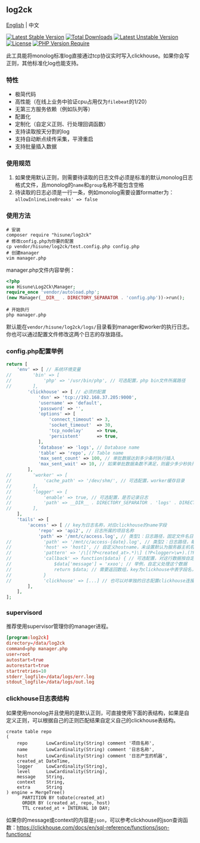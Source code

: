 ## log2ck
[English](./readme.md) | 中文

[![Latest Stable Version](http://poser.pugx.org/hisune/log2ck/v)](https://packagist.org/packages/hisune/log2ck) [![Total Downloads](http://poser.pugx.org/hisune/log2ck/downloads)](https://packagist.org/packages/hisune/log2ck) [![Latest Unstable Version](http://poser.pugx.org/hisune/log2ck/v/unstable)](https://packagist.org/packages/hisune/log2ck) [![License](http://poser.pugx.org/hisune/log2ck/license)](https://packagist.org/packages/hisune/log2ck) [![PHP Version Require](http://poser.pugx.org/hisune/log2ck/require/php)](https://packagist.org/packages/hisune/log2ck)

此工具能将monolog标准log直接通过tcp协议实时写入clickhouse。如果你会写正则，其他标准化log也能支持。

### 特性
- 极简代码
- 高性能（在线上业务中验证cpu占用仅为`filebeat`的1/20）
- 无第三方服务依赖（例如队列等）
- 配置化
- 定制化（自定义正则、行处理回调函数）
- 支持读取按天分割的log
- 支持自动断点续传采集，平滑重启
- 支持批量插入数据

### 使用规范
1. 如果使用默认正则，则需要待读取的日志文件必须是标准的默认monolog日志格式文件，且monolog的`name`和`group`名称不能包含空格
2. 待读取的日志必须是一行一条，例如monolog需要设置formatter为：`allowInlineLineBreaks' => false`

### 使用方法
```shell
# 安装
composer require "hisune/log2ck"
# 修改config.php为你要的配置
cp vendor/hisune/log2ck/test.config.php config.php
# 创建manager
vim manager.php
```
manager.php文件内容举例：
```php
<?php
use Hisune\Log2Ck\Manager;
require_once 'vendor/autoload.php';
(new Manager(__DIR__ . DIRECTORY_SEPARATOR . 'config.php'))->run();
```
```shell
# 开始执行
php manager.php
```
默认能在`vendor/hisune/log2ck/logs/`目录看到manager和worker的执行日志。你也可以通过配置文件修改这两个日志的存放路径。

### config.php配置举例
```php
return [
    'env' => [ // 系统环境变量
//        'bin' => [
//            'php' => '/usr/bin/php', // 可选配置，php bin文件所属路径
//        ],
        'clickhouse' => [ // 必须的配置
            'dsn' => 'tcp://192.168.37.205:9000',
            'username' => 'default',
            'password' => '',
            'options' => [
                'connect_timeout' => 3,
                'socket_timeout'  => 30,
                'tcp_nodelay'     => true,
                'persistent'      => true,
            ],
            'database' => 'logs', // Database name
            'table' => 'repo', // Table name
            'max_sent_count' => 100, // 单批数据达到多少条时执行插入
            'max_sent_wait' => 10, // 如果单批数据条数不满足，则最少多少秒执行一次插入
        ],
//        'worker' => [
//            'cache_path' => '/dev/shm/', // 可选配置，worker缓存目录
//        ],
//        'logger' => [
//            'enable' => true, // 可选配置，是否记录日志
//            'path' => __DIR__ . DIRECTORY_SEPARATOR . 'logs' . DIRECTORY_SEPARATOR, // 指定记录日志的目录，可选配置，需要以/结尾
//        ],
    ],
    'tails' => [
        'access' => [ // key为日志名称，对应clickhouse的name字段
            'repo' => 'api2', // 日志所属的项目名称
            'path' => '/mnt/c/access.log', // 类型1：日志路径，固定文件名日志
//            'path' => '/mnt/c/access-{date}.log', // 类型2：日志路径，每日一个文件名的日志，当前只支持{date}一个宏变量，date格式举例：2022-02-22
//            'host' => 'host1', // 自定义hostname，未设置默认为服务器主机名。对应clickhouse的host字段
//            'pattern' => '/\[(?P<created_at>.*)\] (?P<logger>\w+).(?P<level>\w+): (?P<message>.*[^ ]+) (?P<context>[^ ]+) (?P<extra>[^ ]+)/', // 可选配置，如果不需要正则处理，设置为false
//            'callback' => function($data) { // 可选配置，对这行数据按自定义回调方法进行处理，方法内容可以自行实现任何清洗此条流水的逻辑
//                $data['message'] = 'xxoo'; // 举例，自定义处理这个数据
//                return $data; // 需要返回数组，key为clickhouse中表字段名，value为存储的值
//            }
//            'clickhouse' => [...] // 也可以对单独的日志配置clickhouse连接信息，配置内容同env的clickhouse数组
        ],
    ],
];
```

### supervisord
推荐使用supervisor管理你的manager进程。
```conf
[program:log2ck]
directory=/data/log2ck
command=php manager.php
user=root
autostart=true
autorestart=true
startretries=10
stderr_logfile=/data/logs/err.log
stdout_logfile=/data/logs/out.log
```

### clickhouse日志表结构
如果使用monolog并且使用的是默认正则，可直接使用下面的表结构，如果是自定义正则，可以根据自己的正则匹配结果自定义自己的clickhouse表结构。
```clickhouse
create table repo
(
    repo       LowCardinality(String) comment '项目名称',
    name       LowCardinality(String) comment '日志名称',
    host       LowCardinality(String) comment '日志产生的机器',
    created_at DateTime,
    logger     LowCardinality(String),
    level      LowCardinality(String),
    message    String,
    context    String,
    extra      String
) engine = MergeTree()
      PARTITION BY toDate(created_at)
      ORDER BY (created_at, repo, host)
      TTL created_at + INTERVAL 10 DAY;
```
如果你的message或context的内容是`json`，可以参考clickhouse的json查询函数：https://clickhouse.com/docs/en/sql-reference/functions/json-functions/
